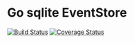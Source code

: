 # Go sqlite EventStore

[![Build Status](https://app.travis-ci.com/aneshas/eventstore.svg?branch=master)](https://app.travis-ci.com/aneshas/eventstore)
[![Coverage Status](https://coveralls.io/repos/github/aneshas/eventstore/badge.svg)](https://coveralls.io/github/aneshas/eventstore)
